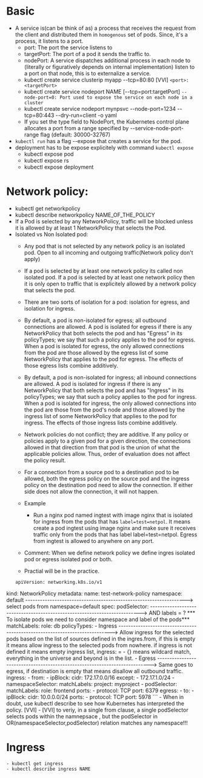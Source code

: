 # Basic
- A service is(can be think of as) a process that receives the request from the client and distributed them in `homogenous` set of pods. Since, it's a process, it listens to a port. 
    - port: The port the service listens to
    - targetPort: The port of a pod it sends the traffic to.
    - nodePort: A service dispatches additional process in each node to (literally or figuratively depends on internal implementation) listen to a port on that node, this is to externalize a service.
    - kubectl create service clusterip myapp --tcp=80:80 [VVI] `<port>:<targetPort>`
    - kubectl create service nodeport NAME [--tcp=port:targetPort]  `--node-port=0: Port used to expose the service on each node in a cluster`
    - kubectl create service nodeport mynpsvc --node-port=1234 --tcp=80:443 --dry-run=client -o yaml
    - If you set the type field to NodePort, the Kubernetes control plane allocates a port from a range specified by --service-node-port-range flag (default: 30000-32767)
- `kubectl run` has a flag --expose that creates a service for the pod.
- deployment has to be expose explicitely with command `kubectl expose`
    - kubectl expose pod
    - kubectl expose rs
    - kubectl expose deployment
# Network policy:
- kubectl get networkpolicy
- kubectl describe networkpolicy NAME_OF_THE_POLICY
- If a Pod is selected by any NetworkPolicy, traffic will be blocked unless it is allowed by at least 1 NetworkPolicy that selects the Pod.
- Isolated vs Non Isolated pod:
    - Any pod that is not selected by any network policy is an isolated pod. Open to all incoming and outgoing traffic(Network policy don't apply)
    - If a pod is selected by at least one network policy its called non isolated pod. If a pod is selected by at least one network policy then it is only open to traffic that is explicitely allowed by a network policy that selects the pod. 
    - There are two sorts of isolation for a pod: isolation for egress, and isolation for ingress. 
    - By default, a pod is non-isolated for egress; all outbound connections are allowed. A pod is isolated for egress if there is any NetworkPolicy that both selects the pod and has "Egress" in its policyTypes; we say that such a policy applies to the pod for egress. When a pod is isolated for egress, the only allowed connections from the pod are those allowed by the egress list of some NetworkPolicy that applies to the pod for egress. The effects of those egress lists combine additively.

    - By default, a pod is non-isolated for ingress; all inbound connections are allowed. A pod is isolated for ingress if there is any NetworkPolicy that both selects the pod and has "Ingress" in its policyTypes; we say that such a policy applies to the pod for ingress. When a pod is isolated for ingress, the only allowed connections into the pod are those from the pod's node and those allowed by the ingress list of some NetworkPolicy that applies to the pod for ingress. The effects of those ingress lists combine additively.

    - Network policies do not conflict; they are additive. If any policy or policies apply to a given pod for a given direction, the connections allowed in that direction from that pod is the union of what the applicable policies allow. Thus, order of evaluation does not affect the policy result.

    - For a connection from a source pod to a destination pod to be allowed, both the egress policy on the source pod and the ingress policy on the destination pod need to allow the connection. If either side does not allow the connection, it will not happen.

    - Example
        - Run a nginx pod named ingtest with image nginx that is isolated for ingress from the pods that has `label=test=netpol`. It means create a pod ingtest using image nginx and make sure it receives traffic only from the pods that has label label=test=netpol. Egress from ingtest is allowed to anywhere on any port.
    - Comment: When we define network policy we define ingres isolated pod or egress isolated pod or both.
    - Practial will be in the practice.
    ```
    apiVersion: networking.k8s.io/v1
kind: NetworkPolicy
metadata:
  name: test-network-policy
  namespace: default  ------------------------------------------------------------------> select pods from namespace=default
spec:
  podSelector: --------------------------------------------------------------------------> AND labels = ? *** To isolate pods we need to consider namespace and label of the pods***
    matchLabels:
      role: db
  policyTypes:
    - Ingress ---------------------------------------------------------------------------> Allow ingress for the selected pods based on the list of sources defined in the ingres.from, if this is empty it means allow ingress to the selected pods from nowhere. if ingress is not defined it means empty ingress list, ingress: = - {} means wildcard match, everything in the universe and beyond is in the list.
    - Egress ---------------------------------------------------------------------------> Same goes to egress, if destination is empty that means disallow all outbound traffic.
  ingress:
    - from: 
        - ipBlock:
            cidr: 172.17.0.0/16
            except:
              - 172.17.1.0/24
        - namespaceSelector:
            matchLabels:
              project: myproject
        - podSelector:
            matchLabels:
              role: frontend
      ports:
        - protocol: TCP
          port: 6379
  egress:
    - to:
        - ipBlock:
            cidr: 10.0.0.0/24
      ports:
        - protocol: TCP
          port: 5978
    ```
    - When in doubt, use kubectl describe to see how Kubernetes has interpreted the policy. [VVI]
    - [VVI] to veriy, in a single from clause, a single podSelector selects pods within the namnepsace , but the podSelector in OR(namespaceSelector,podSelector) relation matches any namespace!!!
# Ingress
    - kubectl get ingress
    - kubectl describe ingress NAME